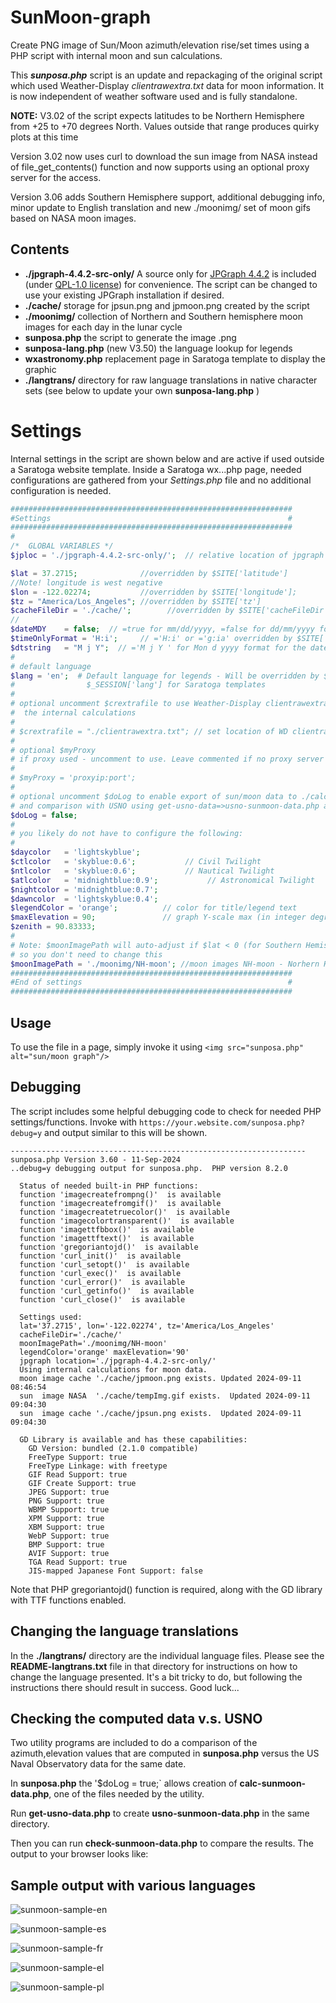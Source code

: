 # SunMoon-graph
Create PNG image of Sun/Moon azimuth/elevation rise/set times using a PHP script with internal moon and sun calculations.

This ***sunposa.php*** script is an update and repackaging of the original script which used Weather-Display *clientrawextra.txt* data for moon information.
It is now independent of weather software used and is fully standalone.

**NOTE:** V3.02 of the script expects latitudes to be Northern Hemisphere from +25 to +70 degrees North. Values outside that range produces quirky plots at this time

Version 3.02 now uses curl to download the sun image from NASA instead of file_get_contents() function and now supports using an optional proxy server for the access.

Version 3.06 adds Southern Hemisphere support, additional debugging info, minor update to English translation and new ./moonimg/ set of moon gifs based on NASA moon images.
## Contents
+  **./jpgraph-4.4.2-src-only/** A source only for [JPGraph 4.4.2](https://jpgraph.net/download/) is included (under [QPL-1.0 license](http://www.opensource.org/licenses/qtpl.php)) for convenience.  The script can be changed to use your existing JPGraph installation if desired.
+  **./cache/** storage for jpsun.png and jpmoon.png created by the script
+  **./moonimg/** collection of Northern and Southern hemisphere moon images for each day in the lunar cycle
+  **sunposa.php** the script to generate the image .png
+  **sunposa-lang.php** (new V3.50) the language lookup for legends
+  **wxastronomy.php** replacement page in Saratoga template to display the graphic
+  **./langtrans/** directory for raw language translations in native character sets (see below to update your own **sunposa-lang.php** )

# Settings
Internal settings in the script are shown below and are active if used outside a Saratoga website template.  Inside a Saratoga wx...php page, needed configurations are gathered from your *Settings.php* file and no additional configuration is needed.
```php
###############################################################
#Settings                                                     #
###############################################################
#
/*  GLOBAL VARIABLES */
$jploc = './jpgraph-4.4.2-src-only/';  // relative location of jpgraph library

$lat = 37.2715;              //overridden by $SITE['latitude']
//Note! longitude is west negative
$lon = -122.02274;           //overridden by $SITE['longitude'];
$tz = "America/Los_Angeles"; //overridden by $SITE['tz']
$cacheFileDir = './cache/';        //overridden by $SITE['cacheFileDir']
//
$dateMDY    = false;  // =true for mm/dd/yyyy, =false for dd/mm/yyyy format overridden by $SITE['WDdateMDY']
$timeOnlyFormat = 'H:i';     // ='H:i' or ='g:ia' overridden by $SITE['timeOnlyFormat']
$dtstring   = "M j Y";  // ='M j Y ' for Mon d yyyy format for the date & time in title
#
# default language
$lang = 'en';  # Default language for legends - Will be overridden by $SITE['lang'] or by
#                $_SESSION['lang'] for Saratoga templates
#
# optional uncomment $crextrafile to use Weather-Display clientrawextra.txt for moon instead of
#  the internal calculations
#
# $crextrafile = "./clientrawextra.txt"; // set location of WD clientrawextra file
#
# optional $myProxy 
# if proxy used - uncomment to use. Leave commented if no proxy server needed
#
# $myProxy = 'proxyip:port';
#
# optional uncomment $doLog to enable export of sun/moon data to ./calc-sunmoon-data.php for debugging
# and comparison with USNO using get-usno-data=>usno-sunmoon-data.php and check-sunmoon-data.php
$doLog = false;
#
# you likely do not have to configure the following:
# 
$daycolor   = 'lightskyblue';
$ctlcolor   = 'skyblue:0.6';           // Civil Twilight
$ntlcolor   = 'skyblue:0.6';           // Nautical Twilight
$atlcolor   = 'midnightblue:0.9';           // Astronomical Twilight
$nightcolor = 'midnightblue:0.7';
$dawncolor  = 'lightskyblue:0.4';
$legendColor = 'orange';          // color for title/legend text
$maxElevation = 90;               // graph Y-scale max (in integer degrees) default=90
$zenith = 90.83333;
#
# Note: $moonImagePath will auto-adjust if $lat < 0 (for Southern Hemisphere moons)
# so you don't need to change this
$moonImagePath = './moonimg/NH-moon'; //moon images NH-moon - Norhern Hemisphere
###############################################################
#End of settings                                              #
###############################################################
```

## Usage
To use the file in a page, simply invoke it using `<img src="sunposa.php" alt="sun/moon graph"/>`

## Debugging
The script includes some helpful debugging code to check for needed PHP settings/functions.
Invoke with `https://your.website.com/sunposa.php?debug=y` and output similar to this will be shown.

```
------------------------------------------------------------------
sunposa.php Version 3.60 - 11-Sep-2024
..debug=y debugging output for sunposa.php.  PHP version 8.2.0

  Status of needed built-in PHP functions:
  function 'imagecreatefrompng()'  is available
  function 'imagecreatefromgif()'  is available
  function 'imagecreatetruecolor()'  is available
  function 'imagecolortransparent()'  is available
  function 'imagettfbbox()'  is available
  function 'imagettftext()'  is available
  function 'gregoriantojd()'  is available
  function 'curl_init()'  is available
  function 'curl_setopt()'  is available
  function 'curl_exec()'  is available
  function 'curl_error()'  is available
  function 'curl_getinfo()'  is available
  function 'curl_close()'  is available

  Settings used:
  lat='37.2715', lon='-122.02274', tz='America/Los_Angeles'
  cacheFileDir='./cache/'
  moonImagePath='./moonimg/NH-moon'
  legendColor='orange' maxElevation='90'
  jpgraph location='./jpgraph-4.4.2-src-only/'
  Using internal calculations for moon data.
  moon image cache './cache/jpmoon.png exists. Updated 2024-09-11 08:46:54
  sun  image NASA  './cache/tempImg.gif exists.  Updated 2024-09-11 09:04:30
  sun  image cache './cache/jpsun.png exists.  Updated 2024-09-11 09:04:30

  GD Library is available and has these capabilities:
    GD Version: bundled (2.1.0 compatible)
    FreeType Support: true
    FreeType Linkage: with freetype
    GIF Read Support: true
    GIF Create Support: true
    JPEG Support: true
    PNG Support: true
    WBMP Support: true
    XPM Support: true
    XBM Support: true
    WebP Support: true
    BMP Support: true
    AVIF Support: true
    TGA Read Support: true
    JIS-mapped Japanese Font Support: false
```
Note that PHP gregoriantojd() function is required, along with the GD library with TTF functions enabled.

## Changing the language translations

In the **./langtrans/** directory are the individual language files.  Please see the **README-langtrans.txt** file
in that directory for instructions on how to change the language presented.  It's a bit tricky to do, but following the instructions there should result in success. Good luck...

## Checking the computed data v.s. USNO

Two utility programs are included to do a comparison of the azimuth,elevation values that are computed in **sunposa.php** versus the US Naval Observatory data for the same date.

In **sunposa.php** the '$doLog = true;` allows creation of **calc-sunmoon-data.php**, one of the files needed by the utility.

Run **get-usno-data.php** to create **usno-sunmoon-data.php** in the same directory.

Then you can run **check-sunmoon-data.php** to compare the results.  The output to your browser looks like:

## Sample output with various languages

![sunmoon-sample-en](https://github.com/user-attachments/assets/c4cdf96f-9adb-4595-9c2a-be925f0e2d97)

![sunmoon-sample-es](https://github.com/user-attachments/assets/a8e17218-85b1-40e7-815c-79d166412237)

![sunmoon-sample-fr](https://github.com/user-attachments/assets/330a546c-ce02-45f5-91f4-b5b197e1efea)

![sunmoon-sample-el](https://github.com/user-attachments/assets/747000b9-c20d-44b1-9790-f6e52ba0fc86)

![sunmoon-sample-pl](https://github.com/user-attachments/assets/4d995dd6-bf10-4227-8986-d7276fdc2277)


